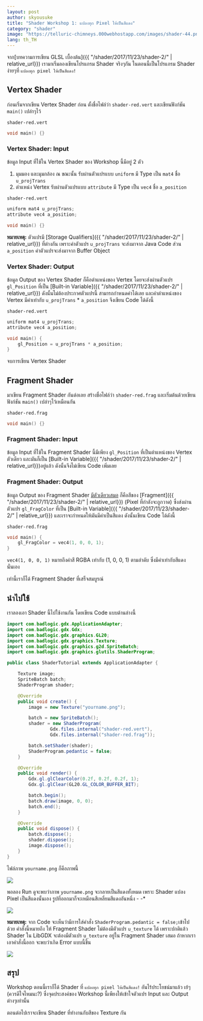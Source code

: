 ```yaml
---
layout: post
author: skyousuke
title: "Shader Workshop 1: แปลงทุก Pixel ให้เป็นสีแดง"
category: "shader"
image: "https://telluric-chimneys.000webhostapp.com/images/shader-44.png"
lang: th_TH
---
```


จาก[บทความการเขียน GLSL เบื้องต้น]({{ "/shader/2017/11/23/shader-2/" | relative_url}}) เรามาเริ่มลองเขียนโปรแกรม Shader จริงๆกัน ในตอนนี้เป็นโปรแกรม Shader ง่ายๆที่ `แปลงทุก pixel ให้เป็นสีแดง!`

## Vertex Shader

ก่อนเริ่มจากเขียน Vertex Shader ก่อน ตั้งชื่อไฟล์ว่า `shader-red.vert` และเขียนฟังก์ชัน `main()` เปล่าๆไว้

`shader-red.vert`
```c
void main() {}
```

### Vertex Shader: Input 

ข้อมูล Input ที่ใช้ใน Vertex Shader ของ Workshop นี้มีอยู่ 2 ตัว

1. มุมมอง และมุมกล้อง ณ ขณะนั้น รับผ่านตัวแปรแบบ `uniform` มี Type เป็น `mat4` ชื่อ `u_projTrans`
2. ตำแหน่ง Vertex รับผ่านตัวแปรแบบ `attribute` มี Type เป็น `vec4` ชื่อ `a_position`

`shader-red.vert`
```c
uniform mat4 u_projTrans;
attribute vec4 a_position;

void main() {}
```
**หมายเหตุ:** ตัวแปรมี [Storage Qualifiers]({{ "/shader/2017/11/23/shader-2/" | relative_url}}) ที่ต่างกัน เพราะค่าตัวแปร `u_projTrans` จะส่งมาจาก Java Code ส่วน `a_position` ค่าตัวแปรจะส่งมาจาก Buffer Object

### Vertex Shader: Output 

ข้อมูล Output ของ Vertex Shader ก็คือตำแหน่งของ Vertex โดยจะส่งผ่านตัวแปร `gl_Position` ที่เป็น [Built-in Variable]({{ "/shader/2017/11/23/shader-2/" | relative_url}}) ดังนั้นไม่ต้องประกาศตัวแปรนี้ สามารถกำหนดค่าได้เลย และค่าตำแหน่งของ Vertex มีค่าเท่ากับ `u_projTrans` * `a_position` จึงเขียน Code ได้ดังนี้

`shader-red.vert`
```c
uniform mat4 u_projTrans;
attribute vec4 a_position;

void main() {
    gl_Position = u_projTrans * a_position;
}
```

จบการเขียน Vertex Shader

## Fragment Shader 

มาเขียน Fragment Shader กันต่อเลย สร้างชื่อไฟล์ว่า `shader-red.frag` และเริ่มต้นด้วยเขียนฟังก์ชัน `main()` เปล่าๆไว้เหมือนกัน 

`shader-red.frag` 
```c
void main() {}
```

### Fragment Shader: Input 

ข้อมูล Input ที่ใช้ใน Fragment Shader นี้มีเพียง `gl_Position` ที่เป็นตำแหน่งของ Vertex ตัวเดียว และมันก็เป็น [Built-in Variable]({{ "/shader/2017/11/23/shader-2/" | relative_url}})อยู่แล้ว ดังนั้นจึงไม่เขียน Code เพิ่มเลย

### Fragment Shader: Output

 ข้อมูล Output ของ Fragment Shader <u>มีตัวเดียวเสมอ</u> ก็คือสีของ [Fragment]({{ "/shader/2017/11/23/shader-2/" | relative_url}}) (Pixel ที่กำลังจะถูกวาด) ซึ่งส่งผ่านตัวแปร `gl_FragColor` ที่เป็น [Built-in Variable]({{ "/shader/2017/11/23/shader-2/" | relative_url}}) และเราจะกำหนดให้มันมีค่าเป็นสีแดง ดังนั้นเขียน Code ได้ดังนี้

 `shader-red.frag` 
```c
void main() {
    gl_FragColor = vec4(1, 0, 0, 1);
}
```
`vec4(1, 0, 0, 1)` หมายถึงค่าสี RGBA เท่ากับ (1, 0, 0, 1) ตามลำดับ ซึ่งมีค่าเท่ากับสีแดงนั่นเอง

เท่านี้เราก็ได้ Fragment Shader ที่เสร็จสมบูรณ์

## นำไปใช้

เราลองเอา Shader นี้ไปใช้งานกัน โดยเขียน Code แบบด้านล่างนี้

```java
import com.badlogic.gdx.ApplicationAdapter;
import com.badlogic.gdx.Gdx;
import com.badlogic.gdx.graphics.GL20;
import com.badlogic.gdx.graphics.Texture;
import com.badlogic.gdx.graphics.g2d.SpriteBatch;
import com.badlogic.gdx.graphics.glutils.ShaderProgram;

public class ShaderTutorial extends ApplicationAdapter {

    Texture image;
    SpriteBatch batch;
    ShaderProgram shader;

    @Override
    public void create() {
        image = new Texture("yourname.png");

        batch = new SpriteBatch();
        shader = new ShaderProgram(
                Gdx.files.internal("shader-red.vert"),
                Gdx.files.internal("shader-red.frag"));

        batch.setShader(shader);
        ShaderProgram.pedantic = false;
    }

    @Override
    public void render() {
        Gdx.gl.glClearColor(0.2f, 0.2f, 0.2f, 1);
        Gdx.gl.glClear(GL20.GL_COLOR_BUFFER_BIT);

        batch.begin();
        batch.draw(image, 0, 0);
        batch.end();
    }

    @Override
    public void dispose() {
        batch.dispose();
        shader.dispose();
        image.dispose();
    }
}
```

ไฟล์ภาพ `yourname.png` ก็คือภาพนี้

![](https://telluric-chimneys.000webhostapp.com/images/shader-2.png)

พอลอง Run ดูจะพบว่าภาพ `yourname.png` จะกลายเป็นสีแดงทั้งหมด เพราะ Shader แปลง Pixel เป็นสีแดงนั้นเอง รูปที่ออกมาก็จะเหมือนสีเหลี่ยมสีแดงอันหนึ่ง - -*

![](https://telluric-chimneys.000webhostapp.com/images/shader-5.png)


**หมายเหตุ:** จาก Code จะเห็นว่ามีการใส่คำสั่ง `ShaderProgram.pedantic = false;`เข้าไปด้วย คำสั่งนี้หมายถึง ให้ Fragment Shader ไม่ต้องมีตัวแปร `u_texture` ได้ เพราะปกติแล้ว Shader ใน LibGDX จะต้องมีตัวแปร `u_texture` อยู่ใน Fragment Shader เสมอ ถ้าหากเราเอาคำสั่งนี้ออก จะพบว่าเกิด Error แบบนี้ขึ้น

![](https://telluric-chimneys.000webhostapp.com/images/shader-4.png)

## สรุป

Workshop ตอนนี้เราก็ได้ Shader ที่ `แปลงทุก pixel ให้เป็นสีแดง!` อันไร้ประโยชน์มาแล้ว เย้ๆ (ควรดีใจไหมนะ?) ซึ่งจุดประสงค์ของ Workshop นี้เพียงให้เข้าใจตัวแปร Input และ Output ต่างๆเท่านั้น

ตอนต่อไปเราจะเขียน Shader ที่ทำงานกับสีของ Texture กัน